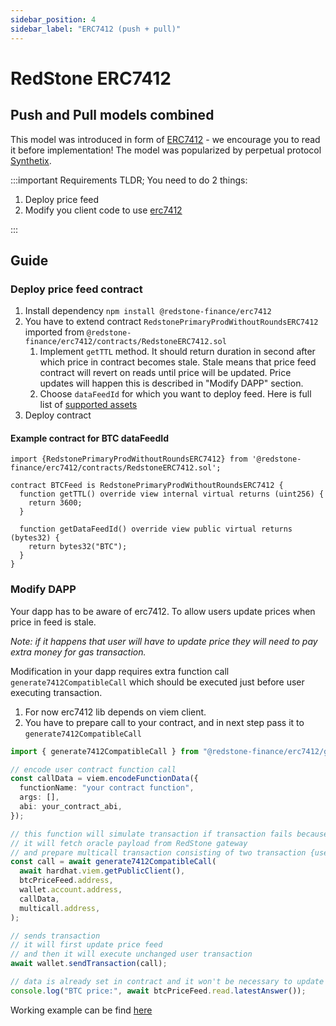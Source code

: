 ```yaml
---
sidebar_position: 4
sidebar_label: "ERC7412 (push + pull)"
---
```


# RedStone ERC7412

## Push and Pull models combined

This model was introduced in form of [ERC7412](https://eips.ethereum.org/EIPS/eip-7412) - we encourage you to read it before implementation! The model was popularized by perpetual protocol [Synthetix](https://synthetix.io/).

:::important Requirements
TLDR; You need to do 2 things:

1. Deploy price feed
2. Modify you client code to use [erc7412](https://www.npmjs.com/package/@redstone-finance/erc7412)

:::

## Guide

### Deploy price feed contract

1. Install dependency `npm install @redstone-finance/erc7412`
2. You have to extend contract `RedstonePrimaryProdWithoutRoundsERC7412` imported from `@redstone-finance/erc7412/contracts/RedstoneERC7412.sol`
   1. Implement `getTTL` method. It should return duration in second after which price in contract becomes stale. Stale means that price feed contract will revert on reads until price will be updated. Price updates will happen this is described in "Modify DAPP" section.
   2. Choose `dataFeedId` for which you want to deploy feed. Here is full list of [supported assets](https://app.redstone.finance/#/app/data-services/redstone-primary-prod)
3. Deploy contract

#### Example contract for BTC dataFeedId

```sol
import {RedstonePrimaryProdWithoutRoundsERC7412} from '@redstone-finance/erc7412/contracts/RedstoneERC7412.sol';

contract BTCFeed is RedstonePrimaryProdWithoutRoundsERC7412 {
  function getTTL() override view internal virtual returns (uint256) {
    return 3600;
  }

  function getDataFeedId() override view public virtual returns (bytes32) {
    return bytes32("BTC");
  }
}
```

### Modify DAPP

Your dapp has to be aware of erc7412. To allow users update prices when price in feed is stale.

_Note: if it happens that user will have to update price they will need to pay extra money for gas transaction._

Modification in your dapp requires extra function call `generate7412CompatibleCall` which should be executed just before user executing transaction.

1. For now erc7412 lib depends on viem client.
2. You have to prepare call to your contract, and in next step pass it to `generate7412CompatibleCall`

```ts
import { generate7412CompatibleCall } from "@redstone-finance/erc7412/generate7412CompatibleCall";

// encode user contract function call
const callData = viem.encodeFunctionData({
  functionName: "your contract function",
  args: [],
  abi: your_contract_abi,
});

// this function will simulate transaction if transaction fails because of erc7412.OracleDataRequired,
// it will fetch oracle payload from RedStone gateway
// and prepare multicall transaction consisting of two transaction {user_tx,update_redstone_price_feed_tx}
const call = await generate7412CompatibleCall(
  await hardhat.viem.getPublicClient(),
  btcPriceFeed.address,
  wallet.account.address,
  callData,
  multicall.address,
);

// sends transaction
// it will first update price feed
// and then it will execute unchanged user transaction
await wallet.sendTransaction(call);

// data is already set in contract and it won't be necessary to update it until TTL passes
console.log("BTC price:", await btcPriceFeed.read.latestAnswer());
```

Working example can be find [here](https://github.com/redstone-finance/erc7412-example)
